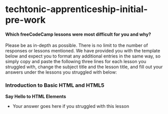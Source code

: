 # techtonic-apprenticeship-initial-pre-work

#### Which freeCodeCamp lessons were most difficult for you and why? 
Please be as in-depth as possible. There is no limit to the number of responses or lessons
mentioned. We have provided you with the
template below and expect you to format any
additional entries in the same way, so
simply copy and paste the following three
lines for each lesson you struggled with,
change the subject title and the lesson
title, and fill out your answers under the
lessons you struggled with below:
### Introduction to Basic HTML and HTML5
**Say Hello to HTML Elements**
- Your answer goes here if you struggled
with this lesson

